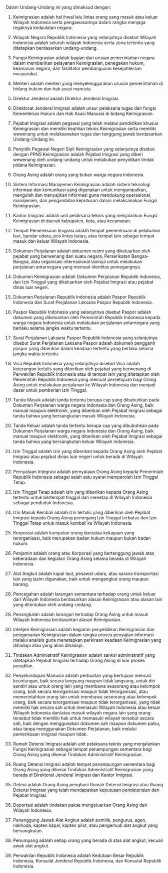 Dalam Undang-Undang ini yang dimaksud dengan:
1. Keimigrasian adalah hal ihwal lalu lintas orang yang masuk atau keluar Wilayah Indonesia serta pengawasannya dalam rangka menjaga tegaknya kedaulatan negara.

2. Wilayah Negara Republik Indonesia yang selanjutnya disebut Wilayah Indonesia adalah seluruh wilayah Indonesia serta zona tertentu yang ditetapkan berdasarkan undang-undang.

3. Fungsi Keimigrasian adalah bagian dari urusan pemerintahan negara dalam memberikan pelayanan Keimigrasian, penegakan hukum, keamanan negara, dan fasilitator pembangunan kesejahteraan masyarakat.

4. Menteri adalah menteri yang menyelenggarakan urusan pemerintahan di bidang hukum dan hak asasi manusia.

5. Direktur Jenderal adalah Direktur Jenderal Imigrasi.

6. Direktorat Jenderal Imigrasi adalah unsur pelaksana tugas dan fungsi Kementerian Hukum dan Hak Asasi Manusia di bidang Keimigrasian.

7. Pejabat Imigrasi adalah pegawai yang telah melalui pendidikan khusus Keimigrasian dan memiliki keahlian teknis Keimigrasian serta memiliki wewenang untuk melaksanakan tugas dan tanggung jawab berdasarkan Undang-Undang ini.

8. Penyidik Pegawai Negeri Sipil Keimigrasian yang selanjutnya disebut dengan PPNS Keimigrasian adalah Pejabat Imigrasi yang diberi wewenang oleh undang-undang untuk melakukan penyidikan tindak pidana Keimigrasian.

9. Orang Asing adalah orang yang bukan warga negara Indonesia.

10. Sistem Informasi Manajemen Keimigrasian adalah sistem teknologi informasi dan komunikasi yang digunakan untuk mengumpulkan, mengolah dan menyajikan informasi guna mendukung operasional, manajemen, dan pengambilan keputusan dalam melaksanakan Fungsi Keimigrasian.

11. Kantor Imigrasi adalah unit pelaksana teknis yang menjalankan Fungsi Keimigrasian di daerah kabupaten, kota, atau kecamatan.

12. Tempat Pemeriksaan Imigrasi adalah tempat pemeriksaan di pelabuhan laut, bandar udara, pos lintas batas, atau tempat lain sebagai tempat masuk dan keluar Wilayah Indonesia.

13. Dokumen Perjalanan adalah dokumen resmi yang dikeluarkan oleh pejabat yang berwenang dari suatu negara, Perserikatan Bangsa-Bangsa, atau organisasi internasional lainnya untuk melakukan perjalanan antarnegara yang memuat identitas pemegangnya.

14. Dokumen Keimigrasian adalah Dokumen Perjalanan Republik Indonesia, dan Izin Tinggal yang dikeluarkan oleh Pejabat Imigrasi atau pejabat dinas luar negeri.

15. Dokumen Perjalanan Republik Indonesia adalah Paspor Republik Indonesia dan Surat Perjalanan Laksana Paspor Republik Indonesia.

16. Paspor Republik Indonesia yang selanjutnya disebut Paspor adalah dokumen yang dikeluarkan oleh Pemerintah Republik Indonesia kepada warga negara Indonesia untuk melakukan perjalanan antarnegara yang berlaku selama jangka waktu tertentu.

17. Surat Perjalanan Laksana Paspor Republik Indonesia yang selanjutnya disebut Surat Perjalanan Laksana Paspor adalah dokumen pengganti paspor yang diberikan dalam keadaan tertentu yang berlaku selama jangka waktu tertentu.

18. Visa Republik Indonesia yang selanjutnya disebut Visa adalah keterangan tertulis yang diberikan oleh pejabat yang berwenang di Perwakilan Republik Indonesia atau di tempat lain yang ditetapkan oleh Pemerintah Republik Indonesia yang memuat persetujuan bagi Orang Asing untuk melakukan perjalanan ke Wilayah Indonesia dan menjadi dasar untuk pemberian Izin Tinggal.

19. Tanda Masuk adalah tanda tertentu berupa cap yang dibubuhkan pada Dokumen Perjalanan warga negara Indonesia dan Orang Asing, baik manual maupun elektronik, yang diberikan oleh Pejabat Imigrasi sebagai tanda bahwa yang bersangkutan masuk Wilayah Indonesia.

20. Tanda Keluar adalah tanda tertentu berupa cap yang dibubuhkan pada Dokumen Perjalanan warga negara Indonesia dan Orang Asing, baik manual maupun elektronik, yang diberikan oleh Pejabat Imigrasi sebagai tanda bahwa yang bersangkutan keluar Wilayah Indonesia.

21. Izin Tinggal adalah izin yang diberikan kepada Orang Asing oleh Pejabat Imigrasi atau pejabat dinas luar negeri untuk berada di Wilayah Indonesia.

22. Pernyataan Integrasi adalah pernyataan Orang Asing kepada Pemerintah Republik Indonesia sebagai salah satu syarat memperoleh Izin Tinggal Tetap.

23. Izin Tinggal Tetap adalah izin yang diberikan kepada Orang Asing tertentu untuk bertempat tinggal dan menetap di Wilayah Indonesia sebagai penduduk Indonesia.

24. Izin Masuk Kembali adalah izin tertulis yang diberikan oleh Pejabat Imigrasi kepada Orang Asing pemegang Izin Tinggal terbatas dan Izin Tinggal Tetap untuk masuk kembali ke Wilayah Indonesia.

25. Korporasi adalah kumpulan orang dan/atau kekayaan yang terorganisasi, baik merupakan badan hukum maupun bukan badan hukum.

26. Penjamin adalah orang atau Korporasi yang bertanggung jawab atas keberadaan dan kegiatan Orang Asing selama berada di Wilayah Indonesia.

27. Alat Angkut adalah kapal laut, pesawat udara, atau sarana transportasi lain yang lazim digunakan, baik untuk mengangkut orang maupun barang.

28. Pencegahan adalah larangan sementara terhadap orang untuk keluar dari Wilayah Indonesia berdasarkan alasan Keimigrasian atau alasan lain yang ditentukan oleh undang-undang.

29. Penangkalan adalah larangan terhadap Orang Asing untuk masuk Wilayah Indonesia berdasarkan alasan Keimigrasian.

30. Intelijen Keimigrasian adalah kegiatan penyelidikan Keimigrasian dan pengamanan Keimigrasian dalam rangka proses penyajian informasi melalui analisis guna menetapkan perkiraan keadaan Keimigrasian yang dihadapi atau yang akan dihadapi.

31. Tindakan Administratif Keimigrasian adalah sanksi administratif yang ditetapkan Pejabat Imigrasi terhadap Orang Asing di luar proses peradilan.

32. Penyelundupan Manusia adalah perbuatan yang bertujuan mencari keuntungan, baik secara langsung maupun tidak langsung, untuk diri sendiri atau untuk orang lain yang membawa seseorang atau kelompok orang, baik secara terorganisasi maupun tidak terorganisasi, atau memerintahkan orang lain untuk membawa seseorang atau kelompok orang, baik secara terorganisasi maupun tidak terorganisasi, yang tidak memiliki hak secara sah untuk memasuki Wilayah Indonesia atau keluar Wilayah Indonesia dan/atau masuk wilayah negara lain yang orang tersebut tidak memiliki hak untuk memasuki wilayah tersebut secara sah, baik dengan menggunakan dokumen sah maupun dokumen palsu, atau tanpa menggunakan Dokumen Perjalanan, baik melalui pemeriksaan imigrasi maupun tidak.

33. Rumah Detensi Imigrasi adalah unit pelaksana teknis yang menjalankan Fungsi Keimigrasian sebagai tempat penampungan sementara bagi Orang Asing yang dikenai Tindakan Administratif Keimigrasian.

34. Ruang Detensi Imigrasi adalah tempat penampungan sementara bagi Orang Asing yang dikenai Tindakan Administratif Keimigrasian yang berada di Direktorat Jenderal Imigrasi dan Kantor Imigrasi.

35. Deteni adalah Orang Asing penghuni Rumah Detensi Imigrasi atau Ruang Detensi Imigrasi yang telah mendapatkan keputusan pendetensian dari Pejabat Imigrasi.

36. Deportasi adalah tindakan paksa mengeluarkan Orang Asing dari Wilayah Indonesia.

37. Penanggung Jawab Alat Angkut adalah pemilik, pengurus, agen, nakhoda, kapten kapal, kapten pilot, atau pengemudi alat angkut yang bersangkutan.

38. Penumpang adalah setiap orang yang berada di atas alat angkut, kecuali awak alat angkut.

39. Perwakilan Republik Indonesia adalah Kedutaan Besar Republik Indonesia, Konsulat Jenderal Republik Indonesia, dan Konsulat Republik Indonesia.